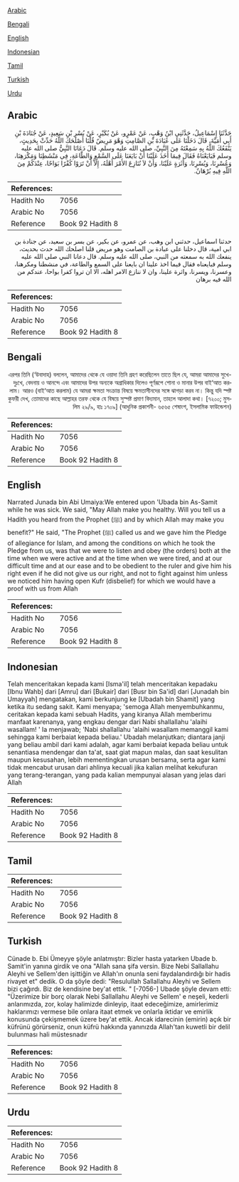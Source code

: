 [Arabic](#arabic)

[Bengali](#bengali)

[English](#english)

[Indonesian](#indonesian)

[Tamil](#tamil)

[Turkish](#turkish)

[Urdu](#urdu)

## Arabic


<div dir="rtl" lang="ar" style={{fontSize:'larger',backgroundColor:'#f8f9fa',padding:20}}>
حَدَّثَنَا إِسْمَاعِيلُ، حَدَّثَنِي ابْنُ وَهْبٍ، عَنْ عَمْرٍو، عَنْ بُكَيْرٍ، عَنْ بُسْرِ بْنِ سَعِيدٍ، عَنْ جُنَادَةَ بْنِ أَبِي أُمَيَّةَ، قَالَ دَخَلْنَا عَلَى عُبَادَةَ بْنِ الصَّامِتِ وَهْوَ مَرِيضٌ قُلْنَا أَصْلَحَكَ اللَّهُ حَدِّثْ بِحَدِيثٍ، يَنْفَعُكَ اللَّهُ بِهِ سَمِعْتَهُ مِنَ النَّبِيِّ، صلى الله عليه وسلم‏.‏ قَالَ دَعَانَا النَّبِيُّ صلى الله عليه وسلم فَبَايَعْنَاهُ فَقَالَ فِيمَا أَخَذَ عَلَيْنَا أَنْ بَايَعَنَا عَلَى السَّمْعِ وَالطَّاعَةِ، فِي مَنْشَطِنَا وَمَكْرَهِنَا، وَعُسْرِنَا، وَيُسْرِنَا، وَأَثَرَةٍ عَلَيْنَا، وَأَنْ لاَ نُنَازِعَ الأَمْرَ أَهْلَهُ، إِلاَّ أَنْ تَرَوْا كُفْرًا بَوَاحًا، عِنْدَكُمْ مِنَ اللَّهِ فِيهِ بُرْهَانٌ‏.‏
</div>
<div style={{backgroundColor:'#f8f9fa',padding:20, marginBottom: 10}}><table> <thead> <tr> <th>References:</th> <th></th> </tr> </thead> <tbody><tr><td>Hadith No</td><td>7056</td></tr><tr><td>Arabic No</td><td>7056</td></tr><tr><td>Reference</td><td>Book 92 Hadith 8</td></tr></tbody></table></div>


<div dir="rtl" lang="ar" style={{fontSize:'larger',backgroundColor:'#f8f9fa',padding:20}}>
حدثنا اسماعيل، حدثني ابن وهب، عن عمرو، عن بكير، عن بسر بن سعيد، عن جنادة بن ابي امية، قال دخلنا على عبادة بن الصامت وهو مريض قلنا اصلحك الله حدث بحديث، ينفعك الله به سمعته من النبي، صلى الله عليه وسلم. قال دعانا النبي صلى الله عليه وسلم فبايعناه فقال فيما اخذ علينا ان بايعنا على السمع والطاعة، في منشطنا ومكرهنا، وعسرنا، ويسرنا، واثرة علينا، وان لا ننازع الامر اهله، الا ان تروا كفرا بواحا، عندكم من الله فيه برهان
</div>
<div style={{backgroundColor:'#f8f9fa',padding:20, marginBottom: 10}}><table> <thead> <tr> <th>References:</th> <th></th> </tr> </thead> <tbody><tr><td>Hadith No</td><td>7056</td></tr><tr><td>Arabic No</td><td>7056</td></tr><tr><td>Reference</td><td>Book 92 Hadith 8</td></tr></tbody></table></div>

## Bengali


<div dir="rtl" lang="bn" style={{fontSize:'larger',backgroundColor:'#f8f9fa',padding:20}}>
এরপর তিনি (‘উবাদাহ) বললেন, আমাদের থেকে যে ওয়াদা তিনি গ্রহণ করেছিলেন তাতে ছিল যে, আমরা আমাদের সুখে-দুঃখে, বেদনায় ও আনন্দে এবং আমাদের উপর অন্যকে অগ্রাধিকার দিলেও পূর্ণরূপে শোনা ও মানার উপর বাই‘আত করলাম। আরও (বাই‘আত করলাম) যে আমরা ক্ষমতা সংক্রান্ত বিষয়ে ক্ষমতাসীনদের সঙ্গে ঝাগড়া করব না। কিন্তু যদি স্পষ্ট কুফরী দেখ, তোমাদের কাছে আল্লাহর তরফ থেকে যে বিষয়ে সুস্পষ্ট প্রমাণ বিদ্যমান, তাহলে আলাদা কথা। [৭২০০; মুসলিম ২৯/৯, হাঃ ১৭০৯] (আধুনিক প্রকাশনী- ৬৫৬৫ শেষাংশ, ইসলামিক ফাউন্ডেশন)
</div>
<div style={{backgroundColor:'#f8f9fa',padding:20, marginBottom: 10}}><table> <thead> <tr> <th>References:</th> <th></th> </tr> </thead> <tbody><tr><td>Hadith No</td><td>7056</td></tr><tr><td>Arabic No</td><td>7056</td></tr><tr><td>Reference</td><td>Book 92 Hadith 8</td></tr></tbody></table></div>

## English


<div dir="ltr" lang="en" style={{fontSize:'larger',backgroundColor:'#f8f9fa',padding:20}}>
Narrated Junada bin Abi Umaiya:We entered upon 'Ubada bin As-Samit while he was sick. We said, "May Allah make you healthy. Will you tell us a Hadith you heard from the Prophet (ﷺ) and by which Allah may make you benefit?" He said, "The Prophet (ﷺ) called us and we gave him the Pledge of allegiance for Islam, and among the conditions on which he took the Pledge from us, was that we were to listen and obey (the orders) both at the time when we were active and at the time when we were tired, and at our difficult time and at our ease and to be obedient to the ruler and give him his right even if he did not give us our right, and not to fight against him unless we noticed him having open Kufr (disbelief) for which we would have a proof with us from Allah
</div>
<div style={{backgroundColor:'#f8f9fa',padding:20, marginBottom: 10}}><table> <thead> <tr> <th>References:</th> <th></th> </tr> </thead> <tbody><tr><td>Hadith No</td><td>7056</td></tr><tr><td>Arabic No</td><td>7056</td></tr><tr><td>Reference</td><td>Book 92 Hadith 8</td></tr></tbody></table></div>

## Indonesian


<div dir="ltr" lang="id" style={{fontSize:'larger',backgroundColor:'#f8f9fa',padding:20}}>
Telah menceritakan kepada kami [Isma'il] telah menceritakan kepadaku [Ibnu Wahb] dari [Amru] dari [Bukair] dari [Busr bin Sa'id] dari [Junadah bin Umayyah] mengatakan, kami berkunjung ke [Ubadah bin Shamit] yang ketika itu sedang sakit. Kami menyapa; 'semoga Allah menyembuhkanmu, ceritakan kepada kami sebuah Hadits, yang kiranya Allah memberimu manfaat karenanya, yang engkau dengar dari Nabi shallallahu 'alaihi wasallam! ' Ia menjawab; 'Nabi shallallahu 'alaihi wasallam memanggil kami sehingga kami berbaiat kepada beliau.' Ubadah melanjutkan; diantara janji yang beliau ambil dari kami adalah, agar kami berbaiat kepada beliau untuk senantiasa mendengar dan ta'at, saat giat mapun malas, dan saat kesulitan maupun kesusahan, lebih mementingkan urusan bersama, serta agar kami tidak mencabut urusan dari ahlinya kecuali jika kalian melihat kekufuran yang terang-terangan, yang pada kalian mempunyai alasan yang jelas dari Allah
</div>
<div style={{backgroundColor:'#f8f9fa',padding:20, marginBottom: 10}}><table> <thead> <tr> <th>References:</th> <th></th> </tr> </thead> <tbody><tr><td>Hadith No</td><td>7056</td></tr><tr><td>Arabic No</td><td>7056</td></tr><tr><td>Reference</td><td>Book 92 Hadith 8</td></tr></tbody></table></div>

## Tamil


<div dir="ltr" lang="ta" style={{fontSize:'larger',backgroundColor:'#f8f9fa',padding:20}}>

</div>
<div style={{backgroundColor:'#f8f9fa',padding:20, marginBottom: 10}}><table> <thead> <tr> <th>References:</th> <th></th> </tr> </thead> <tbody><tr><td>Hadith No</td><td>7056</td></tr><tr><td>Arabic No</td><td>7056</td></tr><tr><td>Reference</td><td>Book 92 Hadith 8</td></tr></tbody></table></div>

## Turkish


<div dir="ltr" lang="tr" style={{fontSize:'larger',backgroundColor:'#f8f9fa',padding:20}}>
Cünade b. Ebi Ümeyye şöyle anlatmıştır: Bizler hasta yatarken Ubade b. Samit'in yanına girdik ve ona "Allah sana şifa versin. Bize Nebi Sallallahu Aleyhi ve Sellem'den işittiğin ve Allah'ın onunla seni faydalandırdığı bir hadis rivayet et" dedik. O da şöyle dedi: "Resulullah Sallallahu Aleyhi ve Sellem bizi çağırdı. Biz de kendisine bey'at ettik. " [-7056-] Ubade şöyle devam etti: "Üzerimize bir borç olarak Nebi Sallallahu Aleyhi ve Sellem' e neşeli, kederli anlarımızda, zor, kolay halimizde dinleyip, itaat edeceğimize, amirlerimiz haklarımızı vermese bile onlara itaat etmek ve onlarla iktidar ve emirlik konusunda çekişmemek üzere bey'at ettik. Ancak idarecinin (emirin) açık bir küfrünü görürseniz, onun küfrü hakkında yanınızda Allah'tan kuwetli bir delil bulunması hali müstesnadır
</div>
<div style={{backgroundColor:'#f8f9fa',padding:20, marginBottom: 10}}><table> <thead> <tr> <th>References:</th> <th></th> </tr> </thead> <tbody><tr><td>Hadith No</td><td>7056</td></tr><tr><td>Arabic No</td><td>7056</td></tr><tr><td>Reference</td><td>Book 92 Hadith 8</td></tr></tbody></table></div>

## Urdu


<div dir="rtl" lang="ur" style={{fontSize:'larger',backgroundColor:'#f8f9fa',padding:20}}>

</div>
<div style={{backgroundColor:'#f8f9fa',padding:20, marginBottom: 10}}><table> <thead> <tr> <th>References:</th> <th></th> </tr> </thead> <tbody><tr><td>Hadith No</td><td>7056</td></tr><tr><td>Arabic No</td><td>7056</td></tr><tr><td>Reference</td><td>Book 92 Hadith 8</td></tr></tbody></table></div>